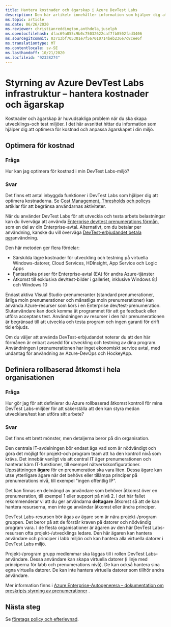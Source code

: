 ```yaml
---
title: Hantera kostnader och ägarskap i Azure DevTest Labs
description: Den här artikeln innehåller information som hjälper dig att optimera för kostnader och anpassa ägandet i din miljö.
ms.topic: article
ms.date: 06/26/2020
ms.reviewer: christianreddington,anthdela,juselph
ms.openlocfilehash: dfac69a055c9b0c75032622caf7fb8502fad3406
ms.sourcegitcommit: 03713bf705301e7f567010714beb236e7c8cee6f
ms.translationtype: MT
ms.contentlocale: sv-SE
ms.lasthandoff: 10/21/2020
ms.locfileid: "92328274"
---
```

# <a name="governance-of-azure-devtest-labs-infrastructure---manage-cost-and-ownership"></a>Styrning av Azure DevTest Labs infrastruktur – hantera kostnader och ägarskap
Kostnader och ägarskap är huvudsakliga problem när du ska skapa utvecklings-och test miljöer. I det här avsnittet hittar du information som hjälper dig att optimera för kostnad och anpassa ägarskapet i din miljö.

## <a name="optimize-for-cost"></a>Optimera för kostnad

### <a name="question"></a>Fråga
Hur kan jag optimera för kostnad i min DevTest Labs-miljö?

### <a name="answer"></a>Svar
Det finns ett antal inbyggda funktioner i DevTest Labs som hjälper dig att optimera kostnaderna. Se [Cost Management, Thresholds](devtest-lab-configure-cost-management.md) [och policys](devtest-lab-set-lab-policy.md) artiklar för att begränsa användarnas aktiviteter. 

När du använder DevTest Labs för att utveckla och testa arbets belastningar kan du överväga att använda [Enterprise dev/test prenumerations förmån](https://azure.microsoft.com/offers/ms-azr-0148p/), som en del av din Enterprise-avtal. Alternativt, om du betalar per användning, kanske du vill överväga [DevTest-erbjudandet betala per](https://azure.microsoft.com/offers/ms-azr-0023p/)användning.

Den här metoden ger flera fördelar:

- Särskilda lägre kostnader för utveckling och testning på virtuella Windows-datorer, Cloud Services, HDInsight, App Service och Logic Apps
- Fantastiska priser för Enterprise-avtal (EA) för andra Azure-tjänster
- Åtkomst till exklusiva dev/test-bilder i galleriet, inklusive Windows 8,1 och Windows 10
 
Endast aktiva Visual Studio-prenumeranter (standard prenumerationer, årliga moln prenumerationer och månatliga moln prenumerationer) kan använda Azure-resurser som körs i en Enterprise dev/test-prenumeration. Slutanvändare kan dock komma åt programmet för att ge feedback eller utföra acceptans test. Användningen av resurser i den här prenumerationen är begränsad till att utveckla och testa program och ingen garanti för drift tid erbjuds.

Om du väljer att använda DevTest-erbjudandet noterar du att den här förmånen är enbart avsedd för utveckling och testning av dina program. Användningen i prenumerationen har inget ekonomiskt service avtal, med undantag för användning av Azure-DevOps och HockeyApp.

## <a name="define-role-based-access-across-your-organization"></a>Definiera rollbaserad åtkomst i hela organisationen
### <a name="question"></a>Fråga
Hur gör jag för att definierar du Azure rollbaserad åtkomst kontroll för mina DevTest Labs-miljöer för att säkerställa att den kan styra medan utvecklare/test kan utföra sitt arbete? 

### <a name="answer"></a>Svar
Det finns ett brett mönster, men detaljerna beror på din organisation.

Den centrala IT-avdelningen bör endast äga vad som är nödvändigt och göra det möjligt för projekt-och program team att ha den kontroll nivå som krävs. Det innebär vanligt vis att central IT äger prenumerationen och hanterar kärn IT-funktioner, till exempel nätverkskonfigurationer. Uppsättningen **ägare** för en prenumeration ska vara liten. Dessa ägare kan utse ytterligare ägare när det behövs eller tillämpa principer på prenumerations nivå, till exempel "ingen offentlig IP".

Det kan finnas en delmängd av användare som behöver åtkomst över en prenumeration, till exempel 1 eller support på nivå 2. I det här fallet rekommenderar vi att du ger användarna **deltagare** åtkomst så att de kan hantera resurserna, men inte ge användar åtkomst eller ändra principer.

DevTest Labs-resursen bör ägas av ägare som är nära projekt-/program gruppen. Det beror på att de förstår kraven på datorer och nödvändig program vara. I de flesta organisationer är ägaren av den här DevTest Labs-resursen ofta projekt-/utvecklings ledare. Den här ägaren kan hantera användare och principer i labb miljön och kan hantera alla virtuella datorer i DevTest Labs miljö.

Projekt-/program grupp medlemmar ska läggas till i rollen DevTest Labs-användare. Dessa användare kan skapa virtuella datorer (i linje med principerna för labb och prenumerations nivå). De kan också hantera sina egna virtuella datorer. De kan inte hantera virtuella datorer som tillhör andra användare.

Mer information finns i [Azure Enterprise-Autogenerera – dokumentation om preskripts styrning av prenumerationer](/azure/architecture/cloud-adoption/appendix/azure-scaffold) .


## <a name="next-steps"></a>Nästa steg
Se [företags policy och efterlevnad](devtest-lab-guidance-governance-policy-compliance.md).

